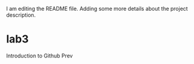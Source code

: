 
I am editing the README file. Adding some more details about the project description.
# lab3
Introduction to Github Prev
